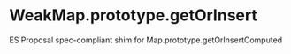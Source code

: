 # WeakMap.prototype.getOrInsert
ES Proposal spec-compliant shim for Map.prototype.getOrInsertComputed
